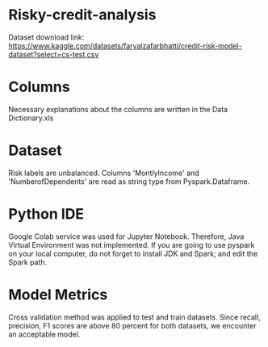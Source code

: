 # Risky-credit-analysis

Dataset download link: https://www.kaggle.com/datasets/faryalzafarbhatti/credit-risk-model-dataset?select=cs-test.csv

# Columns

Necessary explanations about the columns are written in the Data Dictionary.xls

# Dataset

Risk labels are unbalanced. Columns 'MontlyIncome' and 'NumberofDependents' are read as string type from Pyspark.Dataframe.

# Python IDE

Google Colab service was used for Jupyter Notebook. Therefore, Java Virtual Environment was not implemented. 
If you are going to use pyspark on your local computer, do not forget to install JDK and Spark; and edit the Spark path.

# Model Metrics

Cross validation method was applied to test and train datasets. Since recall, precision, F1 scores are above 80 percent for both datasets, we encounter an acceptable model.
